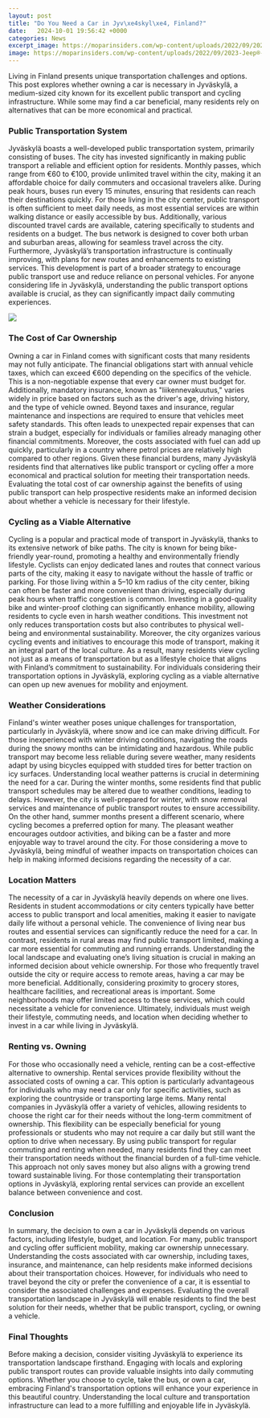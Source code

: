 ```yaml
---
layout: post
title: "Do You Need a Car in Jyv\xe4skyl\xe4, Finland?"
date:   2024-10-01 19:56:42 +0000
categories: News
excerpt_image: https://moparinsiders.com/wp-content/uploads/2022/09/2023-Jeep®-Wrangler-Unlimited-Willys-4xe.-Jeep-1-scaled.jpg
image: https://moparinsiders.com/wp-content/uploads/2022/09/2023-Jeep®-Wrangler-Unlimited-Willys-4xe.-Jeep-1-scaled.jpg
---
```


Living in Finland presents unique transportation challenges and options. This post explores whether owning a car is necessary in Jyväskylä, a medium-sized city known for its excellent public transport and cycling infrastructure. While some may find a car beneficial, many residents rely on alternatives that can be more economical and practical.
### Public Transportation System
Jyväskylä boasts a well-developed public transportation system, primarily consisting of buses. The city has invested significantly in making public transport a reliable and efficient option for residents. Monthly passes, which range from €60 to €100, provide unlimited travel within the city, making it an affordable choice for daily commuters and occasional travelers alike. During peak hours, buses run every 15 minutes, ensuring that residents can reach their destinations quickly. 
For those living in the city center, public transport is often sufficient to meet daily needs, as most essential services are within walking distance or easily accessible by bus. Additionally, various discounted travel cards are available, catering specifically to students and residents on a budget. The bus network is designed to cover both urban and suburban areas, allowing for seamless travel across the city.
Furthermore, Jyväskylä’s transportation infrastructure is continually improving, with plans for new routes and enhancements to existing services. This development is part of a broader strategy to encourage public transport use and reduce reliance on personal vehicles. For anyone considering life in Jyväskylä, understanding the public transport options available is crucial, as they can significantly impact daily commuting experiences.

![](https://moparinsiders.com/wp-content/uploads/2022/09/2023-Jeep®-Wrangler-Unlimited-Willys-4xe.-Jeep-1-scaled.jpg)
### The Cost of Car Ownership
Owning a car in Finland comes with significant costs that many residents may not fully anticipate. The financial obligations start with annual vehicle taxes, which can exceed €600 depending on the specifics of the vehicle. This is a non-negotiable expense that every car owner must budget for. Additionally, mandatory insurance, known as "liikennevakuutus," varies widely in price based on factors such as the driver's age, driving history, and the type of vehicle owned.
Beyond taxes and insurance, regular maintenance and inspections are required to ensure that vehicles meet safety standards. This often leads to unexpected repair expenses that can strain a budget, especially for individuals or families already managing other financial commitments. Moreover, the costs associated with fuel can add up quickly, particularly in a country where petrol prices are relatively high compared to other regions. 
Given these financial burdens, many Jyväskylä residents find that alternatives like public transport or cycling offer a more economical and practical solution for meeting their transportation needs. Evaluating the total cost of car ownership against the benefits of using public transport can help prospective residents make an informed decision about whether a vehicle is necessary for their lifestyle.
### Cycling as a Viable Alternative
Cycling is a popular and practical mode of transport in Jyväskylä, thanks to its extensive network of bike paths. The city is known for being bike-friendly year-round, promoting a healthy and environmentally friendly lifestyle. Cyclists can enjoy dedicated lanes and routes that connect various parts of the city, making it easy to navigate without the hassle of traffic or parking.
For those living within a 5–10 km radius of the city center, biking can often be faster and more convenient than driving, especially during peak hours when traffic congestion is common. Investing in a good-quality bike and winter-proof clothing can significantly enhance mobility, allowing residents to cycle even in harsh weather conditions. This investment not only reduces transportation costs but also contributes to physical well-being and environmental sustainability.
Moreover, the city organizes various cycling events and initiatives to encourage this mode of transport, making it an integral part of the local culture. As a result, many residents view cycling not just as a means of transportation but as a lifestyle choice that aligns with Finland’s commitment to sustainability. For individuals considering their transportation options in Jyväskylä, exploring cycling as a viable alternative can open up new avenues for mobility and enjoyment.
### Weather Considerations
Finland's winter weather poses unique challenges for transportation, particularly in Jyväskylä, where snow and ice can make driving difficult. For those inexperienced with winter driving conditions, navigating the roads during the snowy months can be intimidating and hazardous. While public transport may become less reliable during severe weather, many residents adapt by using bicycles equipped with studded tires for better traction on icy surfaces.
Understanding local weather patterns is crucial in determining the need for a car. During the winter months, some residents find that public transport schedules may be altered due to weather conditions, leading to delays. However, the city is well-prepared for winter, with snow removal services and maintenance of public transport routes to ensure accessibility.
On the other hand, summer months present a different scenario, where cycling becomes a preferred option for many. The pleasant weather encourages outdoor activities, and biking can be a faster and more enjoyable way to travel around the city. For those considering a move to Jyväskylä, being mindful of weather impacts on transportation choices can help in making informed decisions regarding the necessity of a car.
### Location Matters
The necessity of a car in Jyväskylä heavily depends on where one lives. Residents in student accommodations or city centers typically have better access to public transport and local amenities, making it easier to navigate daily life without a personal vehicle. The convenience of living near bus routes and essential services can significantly reduce the need for a car.
In contrast, residents in rural areas may find public transport limited, making a car more essential for commuting and running errands. Understanding the local landscape and evaluating one’s living situation is crucial in making an informed decision about vehicle ownership. For those who frequently travel outside the city or require access to remote areas, having a car may be more beneficial.
Additionally, considering proximity to grocery stores, healthcare facilities, and recreational areas is important. Some neighborhoods may offer limited access to these services, which could necessitate a vehicle for convenience. Ultimately, individuals must weigh their lifestyle, commuting needs, and location when deciding whether to invest in a car while living in Jyväskylä.
### Renting vs. Owning
For those who occasionally need a vehicle, renting can be a cost-effective alternative to ownership. Rental services provide flexibility without the associated costs of owning a car. This option is particularly advantageous for individuals who may need a car only for specific activities, such as exploring the countryside or transporting large items. 
Many rental companies in Jyväskylä offer a variety of vehicles, allowing residents to choose the right car for their needs without the long-term commitment of ownership. This flexibility can be especially beneficial for young professionals or students who may not require a car daily but still want the option to drive when necessary.
By using public transport for regular commuting and renting when needed, many residents find they can meet their transportation needs without the financial burden of a full-time vehicle. This approach not only saves money but also aligns with a growing trend toward sustainable living. For those contemplating their transportation options in Jyväskylä, exploring rental services can provide an excellent balance between convenience and cost.
### Conclusion
In summary, the decision to own a car in Jyväskylä depends on various factors, including lifestyle, budget, and location. For many, public transport and cycling offer sufficient mobility, making car ownership unnecessary. Understanding the costs associated with car ownership, including taxes, insurance, and maintenance, can help residents make informed decisions about their transportation choices.
However, for individuals who need to travel beyond the city or prefer the convenience of a car, it is essential to consider the associated challenges and expenses. Evaluating the overall transportation landscape in Jyväskylä will enable residents to find the best solution for their needs, whether that be public transport, cycling, or owning a vehicle.
### Final Thoughts
Before making a decision, consider visiting Jyväskylä to experience its transportation landscape firsthand. Engaging with locals and exploring public transport routes can provide valuable insights into daily commuting options. Whether you choose to cycle, take the bus, or own a car, embracing Finland's transportation options will enhance your experience in this beautiful country. Understanding the local culture and transportation infrastructure can lead to a more fulfilling and enjoyable life in Jyväskylä.
